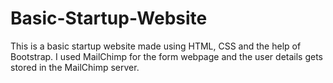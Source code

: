 # Basic-Startup-Website
This is a basic startup website made using HTML, CSS and the help of Bootstrap. I used MailChimp for the form webpage and the user details gets stored in the MailChimp server.

